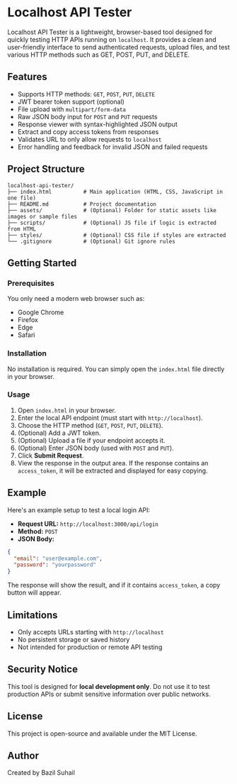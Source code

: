 # Localhost API Tester

Localhost API Tester is a lightweight, browser-based tool designed for quickly testing HTTP APIs running on `localhost`. It provides a clean and user-friendly interface to send authenticated requests, upload files, and test various HTTP methods such as GET, POST, PUT, and DELETE.

## Features

- Supports HTTP methods: `GET`, `POST`, `PUT`, `DELETE`
- JWT bearer token support (optional)
- File upload with `multipart/form-data`
- Raw JSON body input for `POST` and `PUT` requests
- Response viewer with syntax-highlighted JSON output
- Extract and copy access tokens from responses
- Validates URL to only allow requests to `localhost`
- Error handling and feedback for invalid JSON and failed requests

## Project Structure

```
localhost-api-tester/
├── index.html          # Main application (HTML, CSS, JavaScript in one file)
├── README.md           # Project documentation
├── assets/             # (Optional) Folder for static assets like images or sample files
├── scripts/            # (Optional) JS file if logic is extracted from HTML
├── styles/             # (Optional) CSS file if styles are extracted
└── .gitignore          # (Optional) Git ignore rules
```

## Getting Started

### Prerequisites

You only need a modern web browser such as:

- Google Chrome
- Firefox
- Edge
- Safari

### Installation

No installation is required. You can simply open the `index.html` file directly in your browser.

### Usage

1. Open `index.html` in your browser.
2. Enter the local API endpoint (must start with `http://localhost`).
3. Choose the HTTP method (`GET`, `POST`, `PUT`, `DELETE`).
4. (Optional) Add a JWT token.
5. (Optional) Upload a file if your endpoint accepts it.
6. (Optional) Enter JSON body (used with `POST` and `PUT`).
7. Click **Submit Request**.
8. View the response in the output area. If the response contains an `access_token`, it will be extracted and displayed for easy copying.

## Example

Here's an example setup to test a local login API:

- **Request URL:** `http://localhost:3000/api/login`
- **Method:** `POST`
- **JSON Body:**
```json
{
  "email": "user@example.com",
  "password": "yourpassword"
}
```

The response will show the result, and if it contains `access_token`, a copy button will appear.

## Limitations

- Only accepts URLs starting with `http://localhost`
- No persistent storage or saved history
- Not intended for production or remote API testing

## Security Notice

This tool is designed for **local development only**. Do not use it to test production APIs or submit sensitive information over public networks.

## License

This project is open-source and available under the MIT License.

## Author

Created by Bazil Suhail
